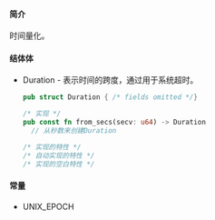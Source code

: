 #### 简介

时间量化。

#### 结体体

- Duration - 表示时间的跨度，通过用于系统超时。

  ```rust
  pub struct Duration { /* fields omitted */}
  
  /* 实现 */
  pub const fn from_secs(secv: u64) -> Duration
  	// 从秒数来创建Duration
  
  /* 实现的特性 */
  /* 自动实现的特性 */
  /* 实现的空白特性 */
  ```

  

#### 常量

- UNIX_EPOCH